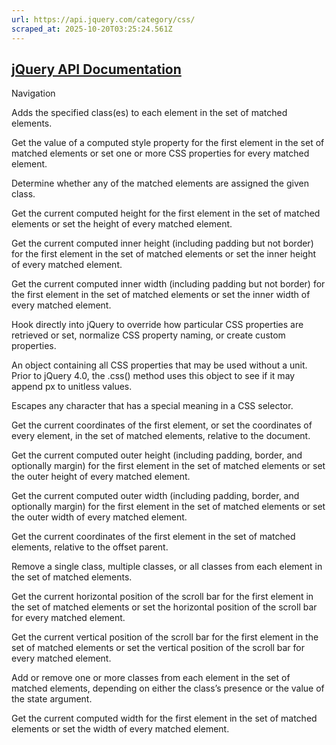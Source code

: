 ```yaml
---
url: https://api.jquery.com/category/css/
scraped_at: 2025-10-20T03:25:24.561Z
---
```


## [jQuery API Documentation](https://jquery.com/ "jQuery API Documentation")

Navigation

Adds the specified class(es) to each element in the set of matched elements.

Get the value of a computed style property for the first element in the set of matched elements or set one or more CSS properties for every matched element.

Determine whether any of the matched elements are assigned the given class.

Get the current computed height for the first element in the set of matched elements or set the height of every matched element.

Get the current computed inner height (including padding but not border) for the first element in the set of matched elements or set the inner height of every matched element.

Get the current computed inner width (including padding but not border) for the first element in the set of matched elements or set the inner width of every matched element.

Hook directly into jQuery to override how particular CSS properties are retrieved or set, normalize CSS property naming, or create custom properties.

An object containing all CSS properties that may be used without a unit. Prior to jQuery 4.0, the .css() method uses this object to see if it may append px to unitless values.

Escapes any character that has a special meaning in a CSS selector.

Get the current coordinates of the first element, or set the coordinates of every element, in the set of matched elements, relative to the document.

Get the current computed outer height (including padding, border, and optionally margin) for the first element in the set of matched elements or set the outer height of every matched element.

Get the current computed outer width (including padding, border, and optionally margin) for the first element in the set of matched elements or set the outer width of every matched element.

Get the current coordinates of the first element in the set of matched elements, relative to the offset parent.

Remove a single class, multiple classes, or all classes from each element in the set of matched elements.

Get the current horizontal position of the scroll bar for the first element in the set of matched elements or set the horizontal position of the scroll bar for every matched element.

Get the current vertical position of the scroll bar for the first element in the set of matched elements or set the vertical position of the scroll bar for every matched element.

Add or remove one or more classes from each element in the set of matched elements, depending on either the class’s presence or the value of the state argument.

Get the current computed width for the first element in the set of matched elements or set the width of every matched element.